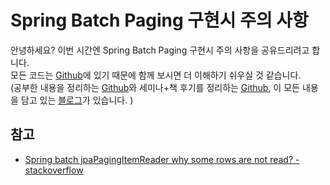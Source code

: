 # Spring Batch Paging 구현시 주의 사항

안녕하세요? 이번 시간엔 Spring Batch Paging 구현시 주의 사항을 공유드리려고 합니다.  
모든 코드는 [Github](https://github.com/jojoldu/blog-code/tree/master/springboot-batch)에 있기 때문에 함께 보시면 더 이해하기 쉬우실 것 같습니다.  
(공부한 내용을 정리하는 [Github](https://github.com/jojoldu/blog-code)와 세미나+책 후기를 정리하는 [Github](https://github.com/jojoldu/review), 이 모든 내용을 담고 있는 [블로그](http://jojoldu.tistory.com/)가 있습니다. )<br/>
 
 

## 참고

* [Spring batch jpaPagingItemReader why some rows are not read? - stackoverflow](https://stackoverflow.com/questions/26509971/spring-batch-jpapagingitemreader-why-some-rows-are-not-read)